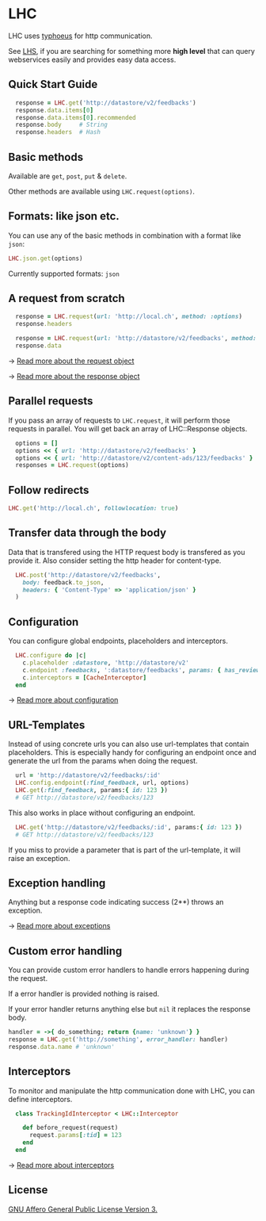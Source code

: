LHC
===

LHC uses [typhoeus](https://github.com/typhoeus/typhoeus) for http communication.

See [LHS](https://github.com/local-ch/LHS), if you are searching for something more **high level** that can query webservices easily and provides easy data access.

## Quick Start Guide

```ruby
  response = LHC.get('http://datastore/v2/feedbacks')
  response.data.items[0]
  response.data.items[0].recommended
  response.body     # String
  response.headers  # Hash
```

## Basic methods

Available are `get`, `post`, `put` & `delete`.

Other methods are available using `LHC.request(options)`.

## Formats: like json etc.

You can use any of the basic methods in combination with a format like `json`:

```ruby
LHC.json.get(options)
```

Currently supported formats: `json`

## A request from scratch

```ruby
  response = LHC.request(url: 'http://local.ch', method: :options)
  response.headers

  response = LHC.request(url: 'http://datastore/v2/feedbacks', method: :get)
  response.data
```

→ [Read more about the request object](docs/request.md)

→ [Read more about the response object](docs/response.md)

## Parallel requests

If you pass an array of requests to `LHC.request`, it will perform those requests in parallel.
You will get back an array of LHC::Response objects.

```ruby
  options = []
  options << { url: 'http://datastore/v2/feedbacks' }
  options << { url: 'http://datastore/v2/content-ads/123/feedbacks' }
  responses = LHC.request(options)
```

## Follow redirects

```ruby
LHC.get('http://local.ch', followlocation: true)
```

## Transfer data through the body

Data that is transfered using the HTTP request body is transfered as you provide it.
Also consider setting the http header for content-type.

```ruby
  LHC.post('http://datastore/v2/feedbacks',
    body: feedback.to_json,
    headers: { 'Content-Type' => 'application/json' }
  )
```

## Configuration

You can configure global endpoints, placeholders and interceptors.

```ruby
  LHC.configure do |c|
    c.placeholder :datastore, 'http://datastore/v2'
    c.endpoint :feedbacks, ':datastore/feedbacks', params: { has_reviews: true }
    c.interceptors = [CacheInterceptor]
  end
```

→ [Read more about configuration](docs/configuration.md)

## URL-Templates

Instead of using concrete urls you can also use url-templates that contain placeholders.
This is especially handy for configuring an endpoint once and generate the url from the params when doing the request.

```ruby
  url = 'http://datastore/v2/feedbacks/:id'
  LHC.config.endpoint(:find_feedback, url, options)
  LHC.get(:find_feedback, params:{ id: 123 })
  # GET http://datastore/v2/feedbacks/123
```

This also works in place without configuring an endpoint.

```ruby
  LHC.get('http://datastore/v2/feedbacks/:id', params:{ id: 123 })
  # GET http://datastore/v2/feedbacks/123
```

If you miss to provide a parameter that is part of the url-template, it will raise an exception.

## Exception handling

Anything but a response code indicating success (2**) throws an exception.

→ [Read more about exceptions](docs/exceptions.md)

## Custom error handling

You can provide custom error handlers to handle errors happening during the request.

If a error handler is provided nothing is raised.

If your error handler returns anything else but `nil` it replaces the response body.

```ruby
handler = ->{ do_something; return {name: 'unknown'} }
response = LHC.get('http://something', error_handler: handler)
response.data.name # 'unknown'
```

## Interceptors

To monitor and manipulate the http communication done with LHC, you can define interceptors.

```ruby
  class TrackingIdInterceptor < LHC::Interceptor

    def before_request(request)
      request.params[:tid] = 123
    end
  end
```

→ [Read more about interceptors](docs/interceptors.md)

## License

[GNU Affero General Public License Version 3.](https://www.gnu.org/licenses/agpl-3.0.en.html)
